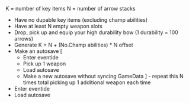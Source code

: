 K = number of key items
N = number of arrow stacks

- Have no dupable key items (excluding champ abilities) 
- Have at least N empty weapon slots
- Drop, pick up and equip your high durability bow (1 durability = 100 arrows)
- Generate K + N + (No.Champ abilities) * N offset
- Make an autosave
[
    - Enter eventide
    - Pick up 1 weapon
    - Load autosave
    - Make a new autosave without syncing GameData
] - repeat this N times total picking up 1 additional weapon each time
- Enter eventide
- Load autosave
